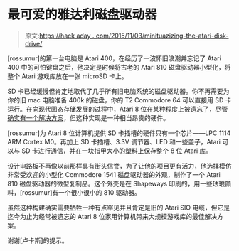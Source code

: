 # 最可爱的雅达利磁盘驱动器

> 原文:[https://hack aday . com/2015/11/03/minituazizing-the-atari-disk-drive/](https://hackaday.com/2015/11/03/minituarizing-the-atari-disk-drive/)

[rossumur]的第一台电脑是 Atari 400，在经历了一波怀旧浪潮并忘记了 Atari 400 中的可怕键盘之后，他决定是时候将古老的 Atari 810 磁盘驱动器小型化，将整个 Atari 游戏库放在一张 microSD 卡上。

SD 卡已经缓慢但肯定地取代了几乎所有旧电脑系统的磁盘驱动器。你不再需要为你的旧 mac 电脑准备 400k 的磁盘，你的 T2 Commodore 64 可以直接用 SD 卡运行。在向现代固态存储发展的过程中，Atari 8 位在某种程度上被遗忘了，尽管[确实有一个解决方案](http://sio2sd.gucio.pl/wiki/English)，但这种实现是一种相当昂贵的硬件。

[rossumur]为 Atari 8 位计算机提供 SD 卡插槽的硬件只有一个芯片——LPC 1114 ARM Cortex M0。再加上 SD 卡插槽、3.3V 调节器、LED 和一些盖子，Atari 可以与 SD 卡进行通信，并在一块指甲大小的塑料上保存整个 8 位 Atari 库。

设计电路板不再像以前那样具有街头信誉，为了让他的项目更有活力，他选择模仿非常受欢迎的小型化 Commodore 1541 磁盘驱动器的外观，制作了一个 Atari 810 磁盘驱动器的微型复制品。这个外壳是在 Shapeways 印刷的，用一些珐琅颜料，[rossumur]有一个很小很小的 810 驱动器。

虽然这种构建确实需要牺牲一种有点罕见并且肯定是旧的 Atari SIO 电缆，但它是迄今为止为经常被遗忘的 Atari 8 位家用计算机带来大规模游戏库的最佳解决方案。

谢谢[卢卡斯]的提示。